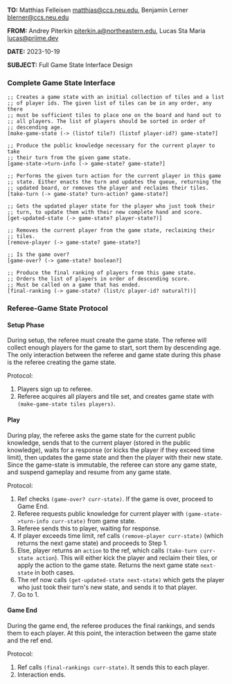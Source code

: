 **TO:** Matthias Felleisen <matthias@ccs.neu.edu>, Benjamin Lerner <blerner@ccs.neu.edu>

**FROM:** Andrey Piterkin <piterkin.a@northeastern.edu>, Lucas Sta
Maria <lucas@priime.dev>

**DATE:** 2023-10-19

**SUBJECT:** Full Game State Interface Design

### Complete Game State Interface

```
;; Creates a game state with an initial collection of tiles and a list
;; of player ids. The given list of tiles can be in any order, any there 
;; must be sufficient tiles to place one on the board and hand out to
;; all players. The list of players should be sorted in order of
;; descending age.
[make-game-state (-> (listof tile?) (listof player-id?) game-state?]

;; Produce the public knowledge necessary for the current player to take 
;; their turn from the given game state.
[game-state->turn-info (-> game-state? game-state?]

;; Performs the given turn action for the current player in this game
;; state. Either enacts the turn and updates the queue, returning the
;; updated board, or removes the player and reclaims their tiles.
[take-turn (-> game-state? turn-action? game-state?]

;; Gets the updated player state for the player who just took their
;; turn, to update them with their new complete hand and score.
[get-updated-state (-> game-state? player-state?)]

;; Removes the current player from the game state, reclaiming their
;; tiles.
[remove-player (-> game-state? game-state?]

;; Is the game over?
[game-over? (-> game-state? boolean?]

;; Produce the final ranking of players from this game state.
;; Orders the list of players in order of descending score.
;; Must be called on a game that has ended.
[final-ranking (-> game-state? (list/c player-id? natural?))]
```

### Referee-Game State Protocol

#### Setup Phase

During setup, the referee must create the game state. The referee will
collect enough players for the game to start, sort them by descending
age. The only interaction between the referee and game state during this
phase is the referee creating the game state.

Protocol:

1. Players sign up to referee.
2. Referee acquires all players and tile set, and creates game state
   with ```(make-game-state tiles players)```.

#### Play

During play, the referee asks the game state for the current public
knowledge, sends that to the current player (stored in the public
knowledge), waits for a response (or kicks the player if they exceed
time limit), then updates the game state and then the player with their
new state. Since the game-state is immutable, the referee can store any
game state, and suspend gameplay and resume from any game state.

Protocol:

1. Ref checks ```(game-over? curr-state)```. If the game is over,
   proceed to Game End.
2. Referee requests public knowledge for current player with
   ```(game-state->turn-info curr-state)``` from game state.
3. Referee sends this to player, waiting for response.
4. If player exceeds time limit, ref calls ```(remove-player
   curr-state)``` (which returns the next game state) and proceeds to Step 1.
5. Else, player returns an ```action``` to the ref, which calls
   ```(take-turn curr-state action```). This will either kick the player
   and reclaim their tiles, or apply the action to the game state.
   Returns the next game state ```next-state``` in both cases.
6. The ref now calls ```(get-updated-state next-state)``` which gets the
   player who just took their turn's new state, and sends it to that
   player.
7. Go to 1.

#### Game End

During the game end, the referee produces the final rankings, and sends
them to each player. At this point, the interaction between the game
state and the ref end.

Protocol:

1. Ref calls ```(final-rankings curr-state)```. It sends this to each
   player.
2. Interaction ends.
